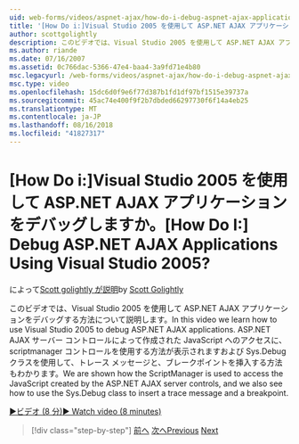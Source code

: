 ```yaml
---
uid: web-forms/videos/aspnet-ajax/how-do-i-debug-aspnet-ajax-applications-using-visual-studio-2005
title: '[How Do i:]Visual Studio 2005 を使用して ASP.NET AJAX アプリケーションをデバッグしますか。 | Microsoft Docs'
author: scottgolightly
description: このビデオでは、Visual Studio 2005 を使用して ASP.NET AJAX アプリケーションをデバッグする方法について説明します。 JavaScript へのアクセスに、scriptmanager コントロールを使用する方法が表示されます.
ms.author: riande
ms.date: 07/16/2007
ms.assetid: 0c766dac-5366-47e4-baa4-3a9fd71e4b80
msc.legacyurl: /web-forms/videos/aspnet-ajax/how-do-i-debug-aspnet-ajax-applications-using-visual-studio-2005
msc.type: video
ms.openlocfilehash: 15dc6d0f9e6f77d387b1fd1df97bf1515e39737a
ms.sourcegitcommit: 45ac74e400f9f2b7dbded66297730f6f14a4eb25
ms.translationtype: MT
ms.contentlocale: ja-JP
ms.lasthandoff: 08/16/2018
ms.locfileid: "41827317"
---
```

<a name="how-do-i-debug-aspnet-ajax-applications-using-visual-studio-2005"></a><span data-ttu-id="81075-105">[How Do i:]Visual Studio 2005 を使用して ASP.NET AJAX アプリケーションをデバッグしますか。</span><span class="sxs-lookup"><span data-stu-id="81075-105">[How Do I:] Debug ASP.NET AJAX Applications Using Visual Studio 2005?</span></span>
====================
<span data-ttu-id="81075-106">によって[Scott golightly が説明](https://github.com/scottgolightly)</span><span class="sxs-lookup"><span data-stu-id="81075-106">by [Scott Golightly](https://github.com/scottgolightly)</span></span>

<span data-ttu-id="81075-107">このビデオでは、Visual Studio 2005 を使用して ASP.NET AJAX アプリケーションをデバッグする方法について説明します。</span><span class="sxs-lookup"><span data-stu-id="81075-107">In this video we learn how to use Visual Studio 2005 to debug ASP.NET AJAX applications.</span></span> <span data-ttu-id="81075-108">ASP.NET AJAX サーバー コントロールによって作成された JavaScript へのアクセスに、scriptmanager コントロールを使用する方法が表示されますおよび Sys.Debug クラスを使用して、トレース メッセージと、ブレークポイントを挿入する方法もわかります。</span><span class="sxs-lookup"><span data-stu-id="81075-108">We are shown how the ScriptManager is used to access the JavaScript created by the ASP.NET AJAX server controls, and we also see how to use the Sys.Debug class to insert a trace message and a breakpoint.</span></span>

[<span data-ttu-id="81075-109">&#9654;ビデオ (8 分)</span><span class="sxs-lookup"><span data-stu-id="81075-109">&#9654; Watch video (8 minutes)</span></span>](https://channel9.msdn.com/Blogs/ASP-NET-Site-Videos/how-do-i-debug-aspnet-ajax-applications-using-visual-studio-2005)

> [!div class="step-by-step"]
> <span data-ttu-id="81075-110">[前へ](how-do-i-use-the-aspnet-ajax-profile-services.md)
> [次へ](how-do-i-build-a-custom-aspnet-ajax-server-control.md)</span><span class="sxs-lookup"><span data-stu-id="81075-110">[Previous](how-do-i-use-the-aspnet-ajax-profile-services.md)
[Next](how-do-i-build-a-custom-aspnet-ajax-server-control.md)</span></span>
